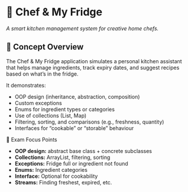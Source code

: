 # 🍳 Chef & My Fridge

_A smart kitchen management system for creative home chefs._

## 🎯 Concept Overview

The Chef & My Fridge application simulates a personal kitchen assistant 
that helps manage ingredients, track expiry dates, and suggest recipes 
based on what’s in the fridge.

It demonstrates:
* OOP design (inheritance, abstraction, composition)
* Custom exceptions
* Enums for ingredient types or categories
* Use of collections (List, Map)
* Filtering, sorting, and comparisons (e.g., freshness, quantity)
* Interfaces for “cookable” or “storable” behaviour

🧠 Exam Focus Points

* **OOP design:** abstract base class + concrete subclasses
* **Collections:** ArrayList, filtering, sorting
* **Exceptions:** Fridge full or ingredient not found
* **Enums:** Ingredient categories
* **Interface:** Optional for cookability
* **Streams:** Finding freshest, expired, etc.